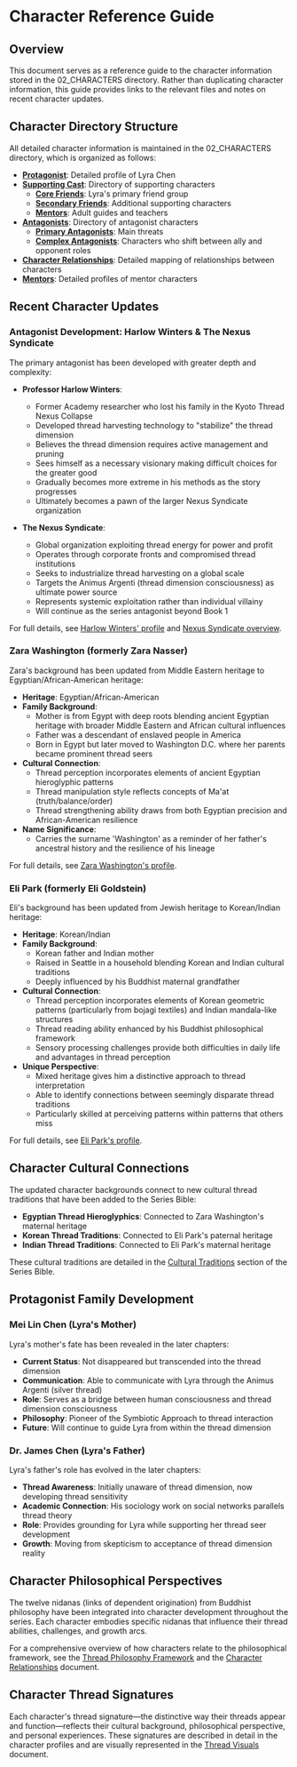 # Character Reference Guide

## Overview
This document serves as a reference guide to the character information stored in the 02_CHARACTERS directory. Rather than duplicating character information, this guide provides links to the relevant files and notes on recent character updates.

## Character Directory Structure

All detailed character information is maintained in the 02_CHARACTERS directory, which is organized as follows:

- **[Protagonist](/02_CHARACTERS/protagonist_lyra.md)**: Detailed profile of Lyra Chen
- **[Supporting Cast](/02_CHARACTERS/supporting_cast.md)**: Directory of supporting characters
  - **[Core Friends](/02_CHARACTERS/supporting_cast/core_friends/)**: Lyra's primary friend group
  - **[Secondary Friends](/02_CHARACTERS/supporting_cast/secondary_friends/)**: Additional supporting characters
  - **[Mentors](/02_CHARACTERS/supporting_cast/mentors/)**: Adult guides and teachers
- **[Antagonists](/02_CHARACTERS/antagonists.md)**: Directory of antagonist characters
  - **[Primary Antagonists](/02_CHARACTERS/antagonists/primary_antagonists/)**: Main threats
  - **[Complex Antagonists](/02_CHARACTERS/antagonists/complex_antagonists/)**: Characters who shift between ally and opponent roles
- **[Character Relationships](/02_CHARACTERS/character_relationships.md)**: Detailed mapping of relationships between characters
- **[Mentors](/02_CHARACTERS/mentors.md)**: Detailed profiles of mentor characters

## Recent Character Updates

### Antagonist Development: Harlow Winters & The Nexus Syndicate

The primary antagonist has been developed with greater depth and complexity:

- **Professor Harlow Winters**:
  - Former Academy researcher who lost his family in the Kyoto Thread Nexus Collapse
  - Developed thread harvesting technology to "stabilize" the thread dimension
  - Believes the thread dimension requires active management and pruning
  - Sees himself as a necessary visionary making difficult choices for the greater good
  - Gradually becomes more extreme in his methods as the story progresses
  - Ultimately becomes a pawn of the larger Nexus Syndicate organization

- **The Nexus Syndicate**:
  - Global organization exploiting thread energy for power and profit
  - Operates through corporate fronts and compromised thread institutions
  - Seeks to industrialize thread harvesting on a global scale
  - Targets the Animus Argenti (thread dimension consciousness) as ultimate power source
  - Represents systemic exploitation rather than individual villainy
  - Will continue as the series antagonist beyond Book 1

For full details, see [Harlow Winters' profile](/02_CHARACTERS/antagonists/primary_antagonists/harlow_winters.md) and [Nexus Syndicate overview](/02_CHARACTERS/antagonists/primary_antagonists/nexus_syndicate.md).

### Zara Washington (formerly Zara Nasser)
Zara's background has been updated from Middle Eastern heritage to Egyptian/African-American heritage:

- **Heritage**: Egyptian/African-American
- **Family Background**:
  - Mother is from Egypt with deep roots blending ancient Egyptian heritage with broader Middle Eastern and African cultural influences
  - Father was a descendant of enslaved people in America
  - Born in Egypt but later moved to Washington D.C. where her parents became prominent thread seers
- **Cultural Connection**:
  - Thread perception incorporates elements of ancient Egyptian hieroglyphic patterns
  - Thread manipulation style reflects concepts of Ma'at (truth/balance/order)
  - Thread strengthening ability draws from both Egyptian precision and African-American resilience
- **Name Significance**:
  - Carries the surname 'Washington' as a reminder of her father's ancestral history and the resilience of his lineage

For full details, see [Zara Washington's profile](/02_CHARACTERS/supporting_cast/core_friends/zara_washington.md).

### Eli Park (formerly Eli Goldstein)
Eli's background has been updated from Jewish heritage to Korean/Indian heritage:

- **Heritage**: Korean/Indian
- **Family Background**:
  - Korean father and Indian mother
  - Raised in Seattle in a household blending Korean and Indian cultural traditions
  - Deeply influenced by his Buddhist maternal grandfather
- **Cultural Connection**:
  - Thread perception incorporates elements of Korean geometric patterns (particularly from bojagi textiles) and Indian mandala-like structures
  - Thread reading ability enhanced by his Buddhist philosophical framework
  - Sensory processing challenges provide both difficulties in daily life and advantages in thread perception
- **Unique Perspective**:
  - Mixed heritage gives him a distinctive approach to thread interpretation
  - Able to identify connections between seemingly disparate thread traditions
  - Particularly skilled at perceiving patterns within patterns that others miss

For full details, see [Eli Park's profile](/02_CHARACTERS/supporting_cast/core_friends/eli_park.md).

## Character Cultural Connections

The updated character backgrounds connect to new cultural thread traditions that have been added to the Series Bible:

- **Egyptian Thread Hieroglyphics**: Connected to Zara Washington's maternal heritage
- **Korean Thread Traditions**: Connected to Eli Park's paternal heritage
- **Indian Thread Traditions**: Connected to Eli Park's maternal heritage

These cultural traditions are detailed in the [Cultural Traditions](/01_SERIES_BIBLE/cultural_traditions/) section of the Series Bible.

## Protagonist Family Development

### Mei Lin Chen (Lyra's Mother)
Lyra's mother's fate has been revealed in the later chapters:

- **Current Status**: Not disappeared but transcended into the thread dimension
- **Communication**: Able to communicate with Lyra through the Animus Argenti (silver thread)
- **Role**: Serves as a bridge between human consciousness and thread dimension consciousness
- **Philosophy**: Pioneer of the Symbiotic Approach to thread interaction
- **Future**: Will continue to guide Lyra from within the thread dimension

### Dr. James Chen (Lyra's Father)
Lyra's father's role has evolved in the later chapters:

- **Thread Awareness**: Initially unaware of thread dimension, now developing thread sensitivity
- **Academic Connection**: His sociology work on social networks parallels thread theory
- **Role**: Provides grounding for Lyra while supporting her thread seer development
- **Growth**: Moving from skepticism to acceptance of thread dimension reality

## Character Philosophical Perspectives

The twelve nidanas (links of dependent origination) from Buddhist philosophy have been integrated into character development throughout the series. Each character embodies specific nidanas that influence their thread abilities, challenges, and growth arcs.

For a comprehensive overview of how characters relate to the philosophical framework, see the [Thread Philosophy Framework](/01_SERIES_BIBLE/philosophy/thread_philosophy_framework.md) and the [Character Relationships](/02_CHARACTERS/character_relationships.md) document.

## Character Thread Signatures

Each character's thread signature—the distinctive way their threads appear and function—reflects their cultural background, philosophical perspective, and personal experiences. These signatures are described in detail in the character profiles and are visually represented in the [Thread Visuals](/01_SERIES_BIBLE/magic_system/visuals/thread_visuals.md) document.
